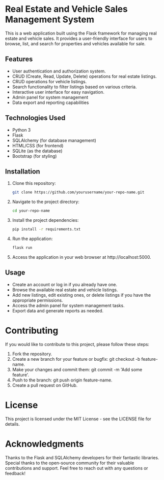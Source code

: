 
# Real Estate and Vehicle Sales Management System

This is a web application built using the Flask framework for managing real estate and vehicle sales. It provides a user-friendly interface for users to browse, list, and search for properties and vehicles available for sale.

## Features

- User authentication and authorization system.
- CRUD (Create, Read, Update, Delete) operations for real estate listings.
- CRUD operations for vehicle listings.
- Search functionality to filter listings based on various criteria.
- Interactive user interface for easy navigation.
- Admin panel for system management
- Data export and reporting capabilities

## Technologies Used

- Python 3
- Flask
- SQLAlchemy (for database management)
- HTML/CSS (for frontend)
- SQLite (as the database)
- Bootstrap (for styling)

## Installation

1. Clone this repository:

    ```bash
   git clone https://github.com/yourusername/your-repo-name.git

2. Navigate to the project directory:

    ```bash
    cd your-repo-name

3. Install the project dependencies:
   
    ```bash
    pip install -r requirements.txt

4. Run the application:

    ```bash
    flask run

5. Access the application in your web browser at http://localhost:5000.



## Usage

- Create an account or log in if you already have one.
- Browse the available real estate and vehicle listings.
- Add new listings, edit existing ones, or delete listings if you have the appropriate permissions.
- Access the admin panel for system management tasks.
- Export data and generate reports as needed.

# Contributing

If you would like to contribute to this project, please follow these steps:

1. Fork the repository.
2. Create a new branch for your feature or bugfix: git checkout -b feature-name.
3. Make your changes and commit them: git commit -m 'Add some feature'.
4. Push to the branch: git push origin feature-name.
5. Create a pull request on GitHub.

# License

This project is licensed under the MIT License - see the LICENSE file for details.

# Acknowledgments

Thanks to the Flask and SQLAlchemy developers for their fantastic libraries.
Special thanks to the open-source community for their valuable contributions and support.
Feel free to reach out with any questions or feedback!